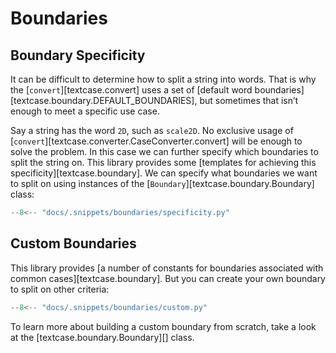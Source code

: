 # Boundaries

## Boundary Specificity

It can be difficult to determine how to split a string into words. That is why the [`convert`][textcase.convert] uses a set of [default word boundaries][textcase.boundary.DEFAULT_BOUNDARIES], but sometimes that isn’t enough to meet a specific use case.

Say a string has the word `2D`, such as `scale2D`. No exclusive usage of [`convert`][textcase.converter.CaseConverter.convert] will be enough to solve the problem. In this case we can further specify which boundaries to split the string on. This library provides some [templates for achieving this specificity][textcase.boundary]. We can specify what boundaries we want to split on using instances of the [`Boundary`][textcase.boundary.Boundary] class:

```python exec="true" source="tabbed-left" tabs="specificity.py|output.txt" result="txt" hl_lines="7"
--8<-- "docs/.snippets/boundaries/specificity.py"
```

## Custom Boundaries

This library provides [a number of constants for boundaries associated with common cases][textcase.boundary]. But you can create your own boundary to split on other criteria:

```python exec="true" source="tabbed-left" tabs="custom.py|output.txt" result="txt" hl_lines="8 11-15"
--8<-- "docs/.snippets/boundaries/custom.py"
```

To learn more about building a custom boundary from scratch, take a look at the [textcase.boundary.Boundary][] class.
